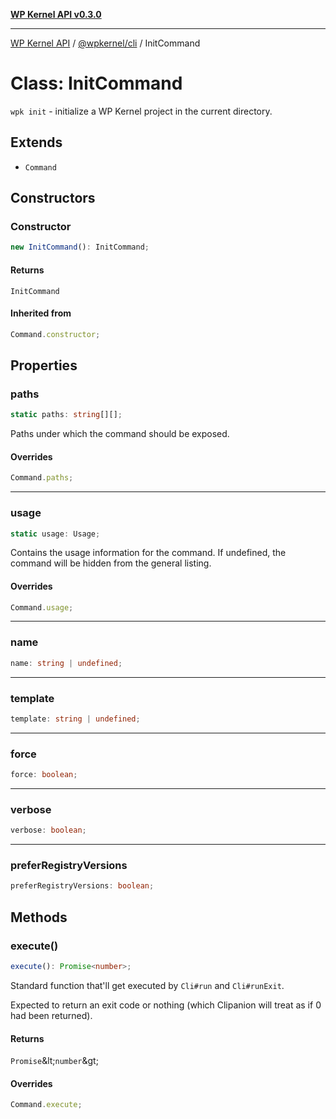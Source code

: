 [**WP Kernel API v0.3.0**](../../../README.md)

---

[WP Kernel API](../../../README.md) / [@wpkernel/cli](../README.md) / InitCommand

# Class: InitCommand

`wpk init` - initialize a WP Kernel project in the current directory.

## Extends

- `Command`

## Constructors

### Constructor

```ts
new InitCommand(): InitCommand;
```

#### Returns

`InitCommand`

#### Inherited from

```ts
Command.constructor;
```

## Properties

### paths

```ts
static paths: string[][];
```

Paths under which the command should be exposed.

#### Overrides

```ts
Command.paths;
```

---

### usage

```ts
static usage: Usage;
```

Contains the usage information for the command. If undefined, the
command will be hidden from the general listing.

#### Overrides

```ts
Command.usage;
```

---

### name

```ts
name: string | undefined;
```

---

### template

```ts
template: string | undefined;
```

---

### force

```ts
force: boolean;
```

---

### verbose

```ts
verbose: boolean;
```

---

### preferRegistryVersions

```ts
preferRegistryVersions: boolean;
```

## Methods

### execute()

```ts
execute(): Promise<number>;
```

Standard function that'll get executed by `Cli#run` and `Cli#runExit`.

Expected to return an exit code or nothing (which Clipanion will treat
as if 0 had been returned).

#### Returns

`Promise`\&lt;`number`\&gt;

#### Overrides

```ts
Command.execute;
```
